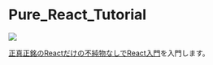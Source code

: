 # Pure_React_Tutorial

![](https://user-images.githubusercontent.com/33862939/64156012-eaa64380-ce6e-11e9-8699-d77355a7d284.png)

[正真正銘のReactだけの不純物なしでReact入門](https://sbfl.net/blog/2019/02/20/react-only-tutorial/)を入門します。
